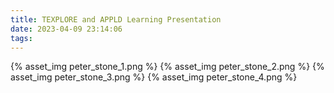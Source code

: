 ```yaml
---
title: TEXPLORE and APPLD Learning Presentation
date: 2023-04-09 23:14:06
tags:
---
```


{% asset_img peter_stone_1.png %}
{% asset_img peter_stone_2.png %}
{% asset_img peter_stone_3.png %}
{% asset_img peter_stone_4.png %}
